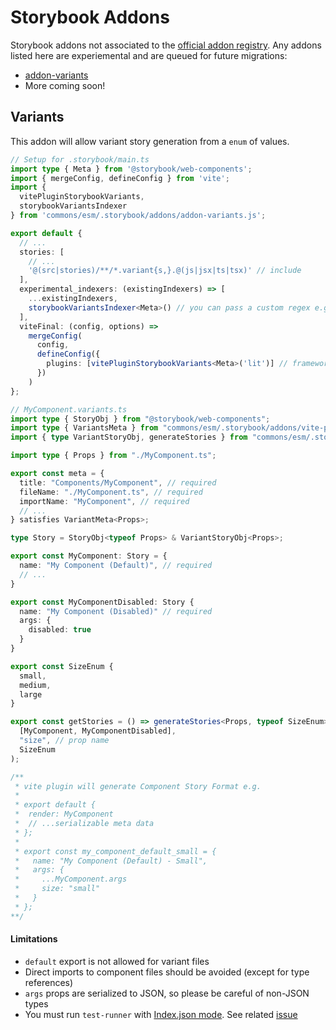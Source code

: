 # Storybook Addons

Storybook addons not associated to the [official addon registry](https://storybook.js.org/docs/addons/writing-addons). Any addons listed here are experiemental and are queued for future migrations:

- [addon-variants](#variants)
- More coming soon!

## Variants

This addon will allow variant story generation from a `enum` of values.

```ts
// Setup for .storybook/main.ts
import type { Meta } from '@storybook/web-components';
import { mergeConfig, defineConfig } from 'vite';
import {
  vitePluginStorybookVariants,
  storybookVariantsIndexer
} from 'commons/esm/.storybook/addons/addon-variants.js';

export default {
  // ...
  stories: [
    // ...
    '@(src|stories)/**/*.variant{s,}.@(js|jsx|ts|tsx)' // include
  ],
  experimental_indexers: (existingIndexers) => [
    ...existingIndexers,
    storybookVariantsIndexer<Meta>() // you can pass a custom regex e.g. /.variantstories.[jt]sx?$/
  ],
  viteFinal: (config, options) =>
    mergeConfig(
      config,
      defineConfig({
        plugins: [vitePluginStorybookVariants<Meta>('lit')] // frameworks: "lit"
      })
    )
};
```

```ts
// MyComponent.variants.ts
import type { StoryObj } from "@storybook/web-components";
import type { VariantsMeta } from "commons/esm/.storybook/addons/vite-plugin-storybook-variants.js";
import { type VariantStoryObj, generateStories } from "commons/esm/.storybook/utils.js";

import type { Props } from "./MyComponent.ts";

export const meta = {
  title: "Components/MyComponent", // required
  fileName: "./MyComponent.ts", // required
  importName: "MyComponent", // required
  // ...
} satisfies VariantMeta<Props>;

type Story = StoryObj<typeof Props> & VariantStoryObj<Props>;

export const MyComponent: Story = {
  name: "My Component (Default)", // required
  // ...
}

export const MyComponentDisabled: Story {
  name: "My Component (Disabled)" // required
  args: {
    disabled: true
  }
}

export const SizeEnum {
  small,
  medium,
  large
}

export const getStories = () => generateStories<Props, typeof SizeEnum>( // required
  [MyComponent, MyComponentDisabled],
  "size", // prop name
  SizeEnum
);

/**
 * vite plugin will generate Component Story Format e.g.
 *
 * export default {
 *  render: MyComponent
 *  // ...serializable meta data
 * };
 *
 * export const my_component_default_small = {
 *   name: "My Component (Default) - Small",
 *   args: {
 *     ...MyComponent.args
 *     size: "small"
 *   }
 * };
**/
```

#### Limitations

- `default` export is not allowed for variant files
- Direct imports to component files should be avoided (except for type references)
- `args` props are serialized to JSON, so please be careful of non-JSON types
- You must run `test-runner` with [Index.json mode](https://storybook.js.org/docs/writing-tests/test-runner#indexjson-mode). See related [issue](https://github.com/storybookjs/test-runner/issues/262)
